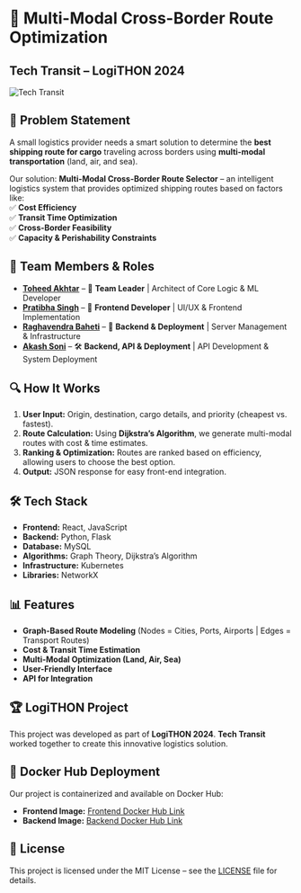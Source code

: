 # 🚀 Multi-Modal Cross-Border Route Optimization  

## Tech Transit – LogiTHON 2024  

![Tech Transit](https://github.com/Tech-Transit/banner.png)  

## 📌 Problem Statement  
A small logistics provider needs a smart solution to determine the **best shipping route for cargo** traveling across borders using **multi-modal transportation** (land, air, and sea).  

Our solution: **Multi-Modal Cross-Border Route Selector** – an intelligent logistics system that provides optimized shipping routes based on factors like:  
✅ **Cost Efficiency**  
✅ **Transit Time Optimization**  
✅ **Cross-Border Feasibility**  
✅ **Capacity & Perishability Constraints**  

## 👥 Team Members & Roles  

- **[Toheed Akhtar](https://github.com/toheedakhtar)** – 🚀 **Team Leader** | Architect of Core Logic & ML Developer  
- **[Pratibha Singh](https://github.com/pratibhasingh47)** – 🎨 **Frontend Developer** | UI/UX & Frontend Implementation  
- **[Raghavendra Baheti](https://github.com/Raghavendrabaheti)** – 🔧 **Backend & Deployment** | Server Management & Infrastructure  
- **[Akash Soni](https://github.com/akash2061)** – 🛠️ **Backend, API & Deployment** | API Development & System Deployment  

## 🔍 How It Works  
1. **User Input:** Origin, destination, cargo details, and priority (cheapest vs. fastest).  
2. **Route Calculation:** Using **Dijkstra’s Algorithm**, we generate multi-modal routes with cost & time estimates.  
3. **Ranking & Optimization:** Routes are ranked based on efficiency, allowing users to choose the best option.  
4. **Output:** JSON response for easy front-end integration.  

## 🛠️ Tech Stack  
- **Frontend:** React, JavaScript  
- **Backend:** Python, Flask  
- **Database:** MySQL  
- **Algorithms:** Graph Theory, Dijkstra’s Algorithm  
- **Infrastructure:** Kubernetes  
- **Libraries:** NetworkX  

## 📊 Features  
- **Graph-Based Route Modeling** (Nodes = Cities, Ports, Airports | Edges = Transport Routes)  
- **Cost & Transit Time Estimation**  
- **Multi-Modal Optimization (Land, Air, Sea)**  
- **User-Friendly Interface**  
- **API for Integration**  

## 🏆 LogiTHON Project  
This project was developed as part of **LogiTHON 2024**. **Tech Transit** worked together to create this innovative logistics solution.  


## 🐳 Docker Hub Deployment  

Our project is containerized and available on Docker Hub:  

- **Frontend Image:** [Frontend Docker Hub Link](https://hub.docker.com/r/akash2061/frontend)  
- **Backend Image:** [Backend Docker Hub Link](https://hub.docker.com/r/akash2061/flask)  

<!-- 
## 📽️ Demo  
🚀 Check out our live demo **[here](#)** (Add a link if available).   -->

## 📜 License  
This project is licensed under the MIT License – see the [LICENSE](LICENSE) file for details.  
